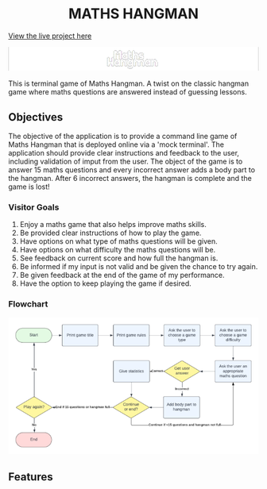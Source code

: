 # <h1 align="center">**MATHS HANGMAN**</h1>

[View the live project here](https://maths-hangman.herokuapp.com/)

![Game Title](readme_assets/Title.png)

This is terminal game of Maths Hangman. A twist on the classic hangman game where maths questions are answered instead of guessing lessons.

## Objectives
The objective of the application is to provide a command line game of Maths Hangman that is deployed online via a 'mock terminal'. The application should provide clear instructions and feedback to the user, including validation of imput from the user. The object of the game is to answer 15 maths questions and every incorrect answer adds a body part to the hangman. After 6 incorrect answers, the hangman is complete and the game is lost! 

### Visitor Goals

1. Enjoy a maths game that also helps improve maths skills.
2. Be provided clear instructions of how to play the game.
3. Have options on what type of maths questions will be given.
4. Have options on what difficulty the maths questions will be.
5. See feedback on current score and how full the hangman is.
6. Be informed if my input is not valid and be given the chance to try again.
7. Be given feedback at the end of the game of my performance.
8. Have the option to keep playing the game if desired.

### Flowchart

![Flowchart](readme_assets/Flowchart.png)

## Features


